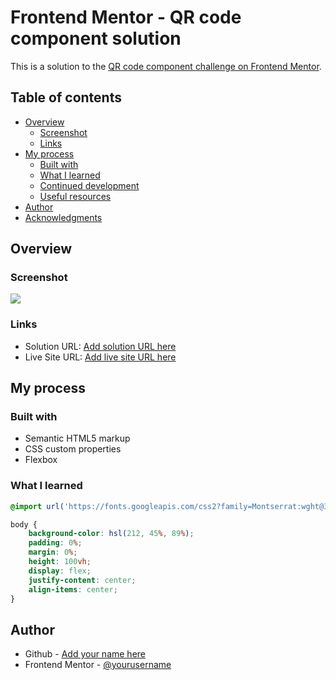 # Frontend Mentor - QR code component solution

This is a solution to the [QR code component challenge on Frontend Mentor](https://www.frontendmentor.io/challenges/qr-code-component-iux_sIO_H). 

## Table of contents

- [Overview](#overview)
  - [Screenshot](#screenshot)
  - [Links](#links)
- [My process](#my-process)
  - [Built with](#built-with)
  - [What I learned](#what-i-learned)
  - [Continued development](#continued-development)
  - [Useful resources](#useful-resources)
- [Author](#author)
- [Acknowledgments](#acknowledgments)

## Overview

### Screenshot

![](./design/screenshot.jpg)
### Links

- Solution URL: [Add solution URL here](https://github.com/ch4r4j4/1Proy-QRcomponent)
- Live Site URL: [Add live site URL here](https://ch4r4j4.github.io/1Proy-QRcomponent)

## My process

### Built with

- Semantic HTML5 markup
- CSS custom properties
- Flexbox

### What I learned

```css
@import url('https://fonts.googleapis.com/css2?family=Montserrat:wght@300;700&display=swap');

body {
    background-color: hsl(212, 45%, 89%);
    padding: 0%;
    margin: 0%;
    height: 100vh;
    display: flex;
    justify-content: center;
    align-items: center;
}
```

## Author

- Github - [Add your name here](https://github.com/ch4r4j4)
- Frontend Mentor - [@yourusername](https://www.frontendmentor.io/profile/ch4r4j4)